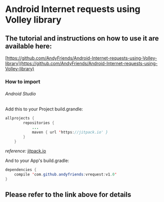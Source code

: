 # Android Internet requests using Volley library

## The tutorial and instructions on how to use it are available here:
[https://github.com/AndyFriends/Android-Internet-requests-using-Volley-library](https://github.com/AndyFriends/Android-Internet-requests-using-Volley-library)

### How to import
###### Android Studio
Add this to your Project build.grandle:

```java
allprojects {
		repositories {
			...
			maven { url 'https://jitpack.io' }
		}
	}
```
*reference:* [jitpack.io](https://jitpack.io)


And to your App's build.gradle:
```java 
dependencies {
    compile 'com.github.andyfriends:vrequest:v1.0'
}
```

## Please refer to the link above for details
